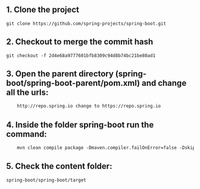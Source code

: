  ## 1. Clone the project 
    git clone https://github.com/spring-projects/spring-boot.git

## 2. Checkout to merge the commit hash
    git checkout -f 2d4e68a9777601bfb8309c94d8b74bc21be80ad1

## 3. Open the parent directory (spring-boot/spring-boot-parent/pom.xml) and change all the urls:
```xml
    http://repo.spring.io change to https://repo.spring.io
```

## 4. Inside the folder  **spring-boot** run the command:
```xml
    mvn clean compile package -Dmaven.compiler.failOnError=false -DskipTests jar:test-jar
```

## 5. Check the content folder: 
    spring-boot/spring-boot/target
